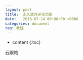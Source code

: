 ```yaml
---
layout: post
title:  永久放弃评论功能
date:   2018-07-24 00:00:00 +0800
categories: document
tag: 教程
---
```


* content
{:toc}


云跟帖